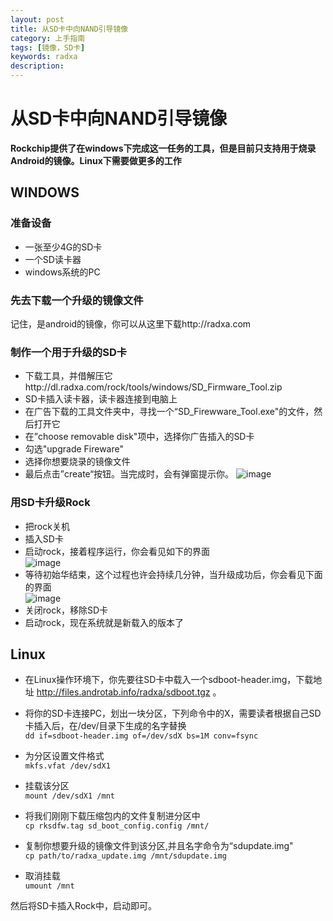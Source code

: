 ```yaml
---
layout: post
title: 从SD卡中向NAND引导镜像  
category: 上手指南
tags: [镜像，SD卡]
keywords: radxa
description: 
---
```


# 从SD卡中向NAND引导镜像  

**Rockchip提供了在windows下完成这一任务的工具，但是目前只支持用于烧录Android的镜像。Linux下需要做更多的工作**  


## WINDOWS  
### 准备设备  

* 一张至少4G的SD卡  
* 一个SD读卡器  
* windows系统的PC  

### 先去下载一个升级的镜像文件  

记住，是android的镜像，你可以从这里下载http://radxa.com  

### 制作一个用于升级的SD卡  

* 下载工具，并借解压它http://dl.radxa.com/rock/tools/windows/SD_Firmware_Tool.zip  
* SD卡插入读卡器，读卡器连接到电脑上  
* 在广告下载的工具文件夹中，寻找一个“SD_Firewware_Tool.exe"的文件，然后打开它  
* 在”choose removable disk"项中，选择你广告插入的SD卡  
* 勾选"upgrade Fireware"  
* 选择你想要烧录的镜像文件  
* 最后点击”create“按钮。当完成时，会有弹窗提示你。
![image](http://radxa.com/mw/images/b/bd/Upgrade_disk_1.jpg)  

### 用SD卡升级Rock  

* 把rock关机  
* 插入SD卡  
* 启动rock，接着程序运行，你会看见如下的界面  
	![image](http://radxa.com/mw/images/0/0d/Upgrade_disk_2.jpg)  
* 等待初始华结束，这个过程也许会持续几分钟，当升级成功后，你会看见下面的界面  
	![image](http://radxa.com/mw/images/7/73/Upgrade_disk_3.jpg)  
* 关闭rock，移除SD卡  
* 启动rock，现在系统就是新载入的版本了  


## Linux  

* 在Linux操作环境下，你先要往SD卡中载入一个sdboot-header.img，下载地址 http://files.androtab.info/radxa/sdboot.tgz 。  

* 将你的SD卡连接PC，划出一块分区，下列命令中的X，需要读者根据自己SD卡插入后，在/dev/目录下生成的名字替换  
`dd if=sdboot-header.img of=/dev/sdX bs=1M conv=fsync`  
* 为分区设置文件格式  
`mkfs.vfat /dev/sdX1`  
* 挂载该分区  
`mount /dev/sdX1 /mnt`  
* 将我们刚刚下载压缩包内的文件复制进分区中  
`cp rksdfw.tag sd_boot_config.config /mnt/`  
* 复制你想要升级的镜像文件到该分区,并且名字命令为“sdupdate.img"  
`cp path/to/radxa_update.img /mnt/sdupdate.img`  
* 取消挂载  
`umount /mnt`  

然后将SD卡插入Rock中，启动即可。  

